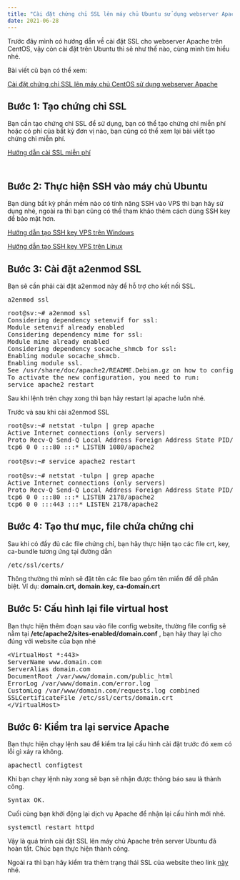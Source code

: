 ```yaml
---
title: "Cài đặt chứng chỉ SSL lên máy chủ Ubuntu sử dụng webserver Apache"
date: 2021-06-28
---
```

<!-- wp:paragraph -->
<p>Trước đây mình có hướng dẫn về cài đặt SSL cho webserver Apache trên CentOS, vậy còn cài đặt trên Ubuntu thì sẽ như thế nào, cùng mình tìm hiểu nhé.</p>
<!-- /wp:paragraph -->

<!-- wp:paragraph -->
<p>Bài viết cũ bạn có thể xem:</p>
<!-- /wp:paragraph -->

<!-- wp:paragraph -->
<p><a aria-label="Cài đặt chứng chỉ SSL lên máy chủ CentOS sử dụng webserver Apache (opens in a new tab)" rel="noreferrer noopener" class="rank-math-link" href="http://thanhtam.works/cai-dat-chung-chi-ssl-len-may-chu-ubuntu-su-dung-webserver-apache/" target="_blank">Cài đặt chứng chỉ SSL lên máy chủ CentOS sử dụng webserver Apache</a></p>
<!-- /wp:paragraph -->

<!-- wp:heading -->
<h2>Bước 1: Tạo chứng chỉ SSL</h2>
<!-- /wp:heading -->

<!-- wp:paragraph -->
<p>Bạn cần tạo chứng chỉ SSL để sử dụng, bạn có thể tạo chứng chỉ miễn phí hoặc có phí của bất kỳ đơn vị nào, bạn cũng có thể xem lại bài viết tạo chứng chỉ miễn phí.</p>
<!-- /wp:paragraph -->

<!-- wp:paragraph -->
<p><a aria-label=" (opens in a new tab)" rel="noreferrer noopener" class="rank-math-link" href="https://thanhtam.co.uk/huong-dan-cai-ssl-mien-phi/" target="_blank">Hướng dẫn cài SSL miễn phí</a></p>
<!-- /wp:paragraph -->

<!-- wp:heading -->
<h2><br>Bước 2: Thực hiện SSH vào máy chủ Ubuntu</h2>
<!-- /wp:heading -->

<!-- wp:paragraph -->
<p>Bạn dùng bất kỳ phần mềm nào có tính năng SSH vào VPS thì bạn hãy sử dụng nhé, ngoài ra thì bạn cũng có thể tham khảo thêm cách dùng SSH key để bảo mật hơn.</p>
<!-- /wp:paragraph -->

<!-- wp:paragraph -->
<p><a href="http://thanhtam.works/huong-dan-tao-ssh-key-vps-tren-windows/" target="_blank" aria-label="Hướng dẫn tạo SSH key VPS trên Windows (opens in a new tab)" rel="noreferrer noopener" class="rank-math-link">Hướng dẫn tạo SSH key VPS trên Windows</a></p>
<!-- /wp:paragraph -->

<!-- wp:paragraph -->
<p><a href="http://thanhtam.works/huong-dan-tao-ssh-key-vps-tren-linux/" target="_blank" aria-label="Hướng dẫn tạo SSH key VPS trên Linux (opens in a new tab)" rel="noreferrer noopener" class="rank-math-link">Hướng dẫn tạo SSH key VPS trên Linux</a></p>
<!-- /wp:paragraph -->

<!-- wp:heading -->
<h2>Bước 3: Cài đặt a2enmod SSL</h2>
<!-- /wp:heading -->

<!-- wp:paragraph -->
<p>Bạn sẽ cần phải cài đặt a2enmod này để hỗ trợ cho kết nối SSL.</p>
<!-- /wp:paragraph -->

<!-- wp:preformatted -->
<pre class="wp-block-preformatted">a2enmod ssl</pre>
<!-- /wp:preformatted -->

<!-- wp:preformatted -->
<pre class="wp-block-preformatted">root@sv:~# a2enmod ssl<br>Considering dependency setenvif for ssl:<br>Module setenvif already enabled<br>Considering dependency mime for ssl:<br>Module mime already enabled<br>Considering dependency socache_shmcb for ssl:<br>Enabling module socache_shmcb.<br>Enabling module ssl.<br>See /usr/share/doc/apache2/README.Debian.gz on how to configure SSL and create self-signed certificates.<br>To activate the new configuration, you need to run:<br>service apache2 restart</pre>
<!-- /wp:preformatted -->

<!-- wp:paragraph -->
<p>Sau khi lệnh trên chạy xong thì bạn hãy restart lại apache luôn nhé.</p>
<!-- /wp:paragraph -->

<!-- wp:paragraph -->
<p>Trước và sau khi cài a2enmod SSL</p>
<!-- /wp:paragraph -->

<!-- wp:preformatted -->
<pre class="wp-block-preformatted">root@sv:~# netstat -tulpn | grep apache
Active Internet connections (only servers)
Proto Recv-Q Send-Q Local Address Foreign Address State PID/Program name
tcp6 0 0 :::80 :::* LISTEN 1080/apache2

root@sv:~# service apache2 restart

root@sv:~# netstat -tulpn | grep apache
Active Internet connections (only servers)
Proto Recv-Q Send-Q Local Address Foreign Address State PID/Program name
tcp6 0 0 :::80 :::* LISTEN 2178/apache2
tcp6 0 0 :::443 :::* LISTEN 2178/apache2</pre>
<!-- /wp:preformatted -->

<!-- wp:heading -->
<h2>Bước 4: Tạo thư mục, file chứa chứng chỉ</h2>
<!-- /wp:heading -->

<!-- wp:paragraph -->
<p>Sau khi có đầy đủ các file chứng chỉ, bạn hãy thực hiện tạo các file crt, key, ca-bundle tương ứng tại đường dẫn</p>
<!-- /wp:paragraph -->

<!-- wp:verse -->
<pre class="wp-block-verse">/etc/ssl/certs/</pre>
<!-- /wp:verse -->

<!-- wp:paragraph -->
<p>Thông thường thì mình sẽ đặt tên các file bao gồm tên miền để dễ phân biệt. Ví dụ: <strong>domain.crt, domain.key, ca-domain.crt</strong></p>
<!-- /wp:paragraph -->

<!-- wp:heading -->
<h2>Bước 5: Cấu hình lại file virtual host</h2>
<!-- /wp:heading -->

<!-- wp:paragraph -->
<p>Bạn thực hiện thêm đoạn sau vào file config website, thường file config sẽ nằm tại <strong>/etc/apache2/sites-enabled/domain.conf</strong> , bạn hãy thay lại cho đúng với website của bạn nhé</p>
<!-- /wp:paragraph -->

<!-- wp:verse -->
<pre class="wp-block-verse">&lt;VirtualHost *:443&gt;
ServerName www.domain.com                      
ServerAlias domain.com             
DocumentRoot /var/www/domain.com/public_html                         
ErrorLog /var/www/domain.com/error.log                         
CustomLog /var/www/domain.com/requests.log combined                         SSLEngine on                         
SSLCertificateFile /etc/ssl/certs/domain.crt                         SSLCertificateKeyFile /etc/ssl/certs/domain.key                                  SSLCertificateChainFile /etc/ssl/certs/ca-domain.crt
&lt;/VirtualHost&gt;</pre>
<!-- /wp:verse -->

<!-- wp:heading -->
<h2>Bước 6: Kiểm tra lại service Apache</h2>
<!-- /wp:heading -->

<!-- wp:paragraph -->
<p>Bạn thực hiện chạy lệnh sau để kiểm tra lại cấu hình cài đặt trước đó xem có lỗi gì xảy ra không.</p>
<!-- /wp:paragraph -->

<!-- wp:preformatted -->
<pre class="wp-block-preformatted">apachectl configtest</pre>
<!-- /wp:preformatted -->

<!-- wp:paragraph -->
<p>Khi bạn chạy lệnh này xong sẽ bạn sẽ nhận được thông báo sau là thành công.</p>
<!-- /wp:paragraph -->

<!-- wp:verse -->
<pre class="wp-block-verse">Syntax OK.</pre>
<!-- /wp:verse -->

<!-- wp:paragraph -->
<p>Cuối cùng bạn khởi động lại dịch vụ Apache để nhận lại cấu hình mới nhé.</p>
<!-- /wp:paragraph -->

<!-- wp:verse -->
<pre class="wp-block-verse">systemctl restart httpd</pre>
<!-- /wp:verse -->

<!-- wp:paragraph -->
<p>Vậy là quá trình cài đặt SSL lên máy chủ Apache trên server Ubuntu đã hoàn tất. Chúc bạn thực hiện thành công.</p>
<!-- /wp:paragraph -->

<!-- wp:paragraph -->
<p>Ngoài ra thì bạn hãy kiểm tra thêm trạng thái SSL của website theo link <a aria-label="này (opens in a new tab)" rel="noreferrer noopener nofollow sponsored" href="https://www.sslshopper.com/ssl-checker.html" target="_blank" class="rank-math-link">này</a> nhé.</p>
<!-- /wp:paragraph -->
